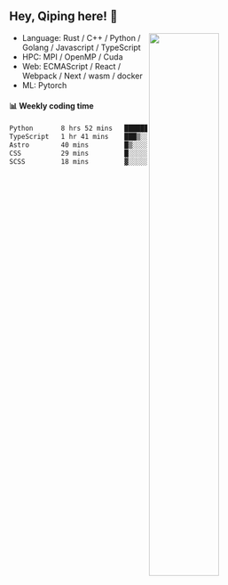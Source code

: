 

## Hey, Qiping here! :wave:

[<img align="right" width="50%" src="https://github-readme-stats.vercel.app/api?username=ppppqp&theme=dark&show_icons=true">](https://metrics.lecoq.io/ppppqp?template=classic)



-   Language: Rust / C++ / Python / Golang / Javascript / TypeScript
-   HPC: MPI / OpenMP / Cuda
-   Web: ECMAScript / React / Webpack / Next / wasm / docker
-   ML: Pytorch



#### :bar_chart: Weekly coding time

<!--START_SECTION:waka-->

```txt
Python       8 hrs 52 mins   █████████████████▒░░░░░░░   69.09 %
TypeScript   1 hr 41 mins    ███▒░░░░░░░░░░░░░░░░░░░░░   13.24 %
Astro        40 mins         █▒░░░░░░░░░░░░░░░░░░░░░░░   05.29 %
CSS          29 mins         █░░░░░░░░░░░░░░░░░░░░░░░░   03.88 %
SCSS         18 mins         ▓░░░░░░░░░░░░░░░░░░░░░░░░   02.42 %
```

<!--END_SECTION:waka-->
